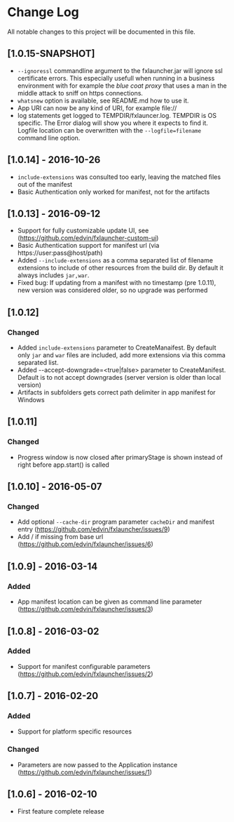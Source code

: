 # Change Log
All notable changes to this project will be documented in this file.

## [1.0.15-SNAPSHOT]
- `--ignoressl` commandline argument to the fxlauncher.jar will ignore ssl certificate errors. This especially usefull when running in a business environment with for example 
the *blue coat proxy* that uses a man in the middle attack to sniff on https connections.
- `whatsnew` option is available, see README.md how to use it.
- App URI can now be any kind of URI, for example file://
- log statements get logged to TEMPDIR/fxlauncer.log. TEMPDIR is OS specific. The Error dialog will show you where it 
expects to find it. Logfile location can be overwritten with the `--logfile=filename` command line option.
## [1.0.14] - 2016-10-26

- `include-extensions` was consulted too early, leaving the matched files out of the manifest
- Basic Authentication only worked for manifest, not for the artifacts

## [1.0.13] - 2016-09-12

- Support for fully customizable update UI, see (https://github.com/edvin/fxlauncher-custom-ui) 
- Basic Authentication support for manifest url (via https://user:pass@host/path)
- Added `--include-extensions` as a comma separated list of filename extensions to include of other resources from the build dir. By default it always includes `jar,war`.
- Fixed bug: If updating from a manifest with no timestamp (pre 1.0.11), new version was considered older, so no upgrade was performed

## [1.0.12]

### Changed

- Added `include-extensions` parameter to CreateManaifest. By default only `jar` and `war` files are included, add more extensions via this comma separated list.
- Added --accept-downgrade=<true|false> parameter to CreateManifest. Default is to not accept downgrades (server version is older than local version)
- Artifacts in subfolders gets correct path delimiter in app manifest for Windows

## [1.0.11]

### Changed

- Progress window is now closed after primaryStage is shown instead of right before app.start() is called

## [1.0.10] - 2016-05-07

### Changed

- Add optional `--cache-dir` program parameter `cacheDir` and manifest entry (https://github.com/edvin/fxlauncher/issues/9)
- Add / if missing from base url (https://github.com/edvin/fxlauncher/issues/6)

## [1.0.9] - 2016-03-14

### Added

- App manifest location can be given as command line parameter (https://github.com/edvin/fxlauncher/issues/3)

## [1.0.8] - 2016-03-02

### Added

- Support for manifest configurable parameters (https://github.com/edvin/fxlauncher/issues/2)

## [1.0.7] - 2016-02-20

### Added
- Support for platform specific resources

### Changed
- Parameters are now passed to the Application instance (https://github.com/edvin/fxlauncher/issues/1)

## [1.0.6] - 2016-02-10
- First feature complete release